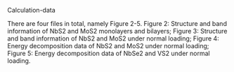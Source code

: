 Calculation-data

There are four files in total, namely Figure 2-5. Figure 2: Structure and band information of NbS2 and MoS2 monolayers and bilayers; Figure 3: Structure and band information of NbS2 and MoS2 under normal loading; Figure 4: Energy decomposition data of NbS2 and MoS2 under normal loading; Figure 5: Energy decomposition data of NbSe2 and VS2 under normal loading.
